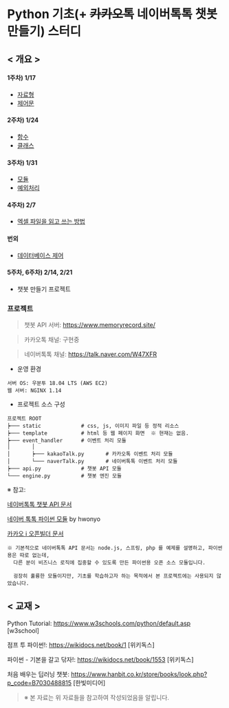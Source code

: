 # Python 기초(+ ~~카카오톡~~ 네이버톡톡 챗봇 만들기) 스터디

## < 개요 >

#### 1주차) 1/17
  - [자료형](https://github.com/tnehf18/chatbot/blob/master/ch01_datatype/%EC%9E%90%EB%A3%8C%ED%98%95.md "자료형")
  - [제어문](https://github.com/tnehf18/chatbot/blob/master/ch02_control/%EC%A0%9C%EC%96%B4%EB%AC%B8.md "제어문")

#### 2주차) 1/24
  - [함수](https://github.com/tnehf18/chatbot/blob/master/ch03_function/%ED%95%A8%EC%88%98.md "함수")
  - [클래스](https://github.com/tnehf18/chatbot/blob/master/ch04_class/%ED%81%B4%EB%9E%98%EC%8A%A4.md "클래스")

#### 3주차) 1/31
  - [모듈](https://github.com/tnehf18/chatbot/blob/master/ch05_module/%EB%AA%A8%EB%93%88.md "모듈")
  - [예외처리](https://github.com/tnehf18/chatbot/blob/master/ch06_exception/%EC%98%88%EC%99%B8%EC%B2%98%EB%A6%AC.md "예외처리")

#### 4주차) 2/7 
  - [엑셀 파일을 읽고 쓰는 방법](https://github.com/tnehf18/chatbot/blob/master/ch07_file/%ED%8C%8C%EC%9D%BC%EC%B2%98%EB%A6%AC.md "파일 처리")

#### 번외
  - [데이터베이스 제어](https://github.com/tnehf18/chatbot/blob/master/ch08_database/%EB%8D%B0%EC%9D%B4%ED%84%B0%EB%B2%A0%EC%9D%B4%EC%8A%A4.md "데이터베이스")

#### 5주차, 6주차) 2/14, 2/21
  - 챗봇 만들기 프로젝트


### 프로젝트

> 챗봇 API 서버: <https://www.memoryrecord.site/>

> 카카오톡 채널: 구현중
 
> 네이버톡톡 채널: <https://talk.naver.com/W47XFR>


- 운영 환경

```
서버 OS: 우분투 18.04 LTS (AWS EC2)
웹 서버: NGINX 1.14
```


- 프로젝트 소스 구성

```
프로젝트 ROOT
┝─── static             # css, js, 이미지 파일 등 정적 리소스
┝─── template           # html 등 웹 페이지 화면  ※ 현재는 없음.
┝─── event_handler      # 이벤트 처리 모듈
│       │
│       ┝─── kakaoTalk.py       # 카카오톡 이벤트 처리 모듈
│       └─── naverTalk.py       # 네이버톡톡 이벤트 처리 모듈
┝─── api.py             # 챗봇 API 모듈
└─── engine.py          # 챗봇 엔진 모듈
```

※ 참고:

[네이버톡톡 챗봇 API 문서](https://github.com/navertalk/chatbot-api "네이버톡톡 챗봇 API 문서")

[네이버 톡톡 파이썬 모듈](https://github.com/hwonyo/naver_talk_sdk "네이버 톡톡 파이썬 모듈") by hwonyo

[카카오 i 오픈빌더 문서](https://i.kakao.com/docs/key-concepts-block "카카오 i 오픈빌더 문서")
```
※ 기본적으로 네이버톡톡 API 문서는 node.js, 스프링, php 를 예제를 설명하고, 파이썬용은 따로 없는데,
  다른 분이 비즈니스 로직에 집중할 수 있도록 만든 파이썬용 오픈 소스 모듈입니다.
  
  굉장히 훌륭한 모듈이지만, 기초를 학습하고자 하는 목적에서 본 프로젝트에는 사용되지 않았습니다. 
```

 
## < 교재 >

Python Tutorial: <https://www.w3schools.com/python/default.asp> [w3school]

점프 투 파이썬!: <https://wikidocs.net/book/1> [위키독스]

파이썬 - 기본을 갈고 닦자!: <https://wikidocs.net/book/1553> [위키독스]

처음 배우는 딥러닝 챗봇: <https://www.hanbit.co.kr/store/books/look.php?p_code=B7030488815> [한빛미디어]


> ※ 본 자료는 위 자료들을 참고하여 작성되었음을 알립니다.
